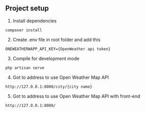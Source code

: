 ## Project setup
1. Install dependencies
```
composer install
```
2. Create .env file in root folder and add this
```
ONEWEATHERWAPP_API_KEY={OpenWeather api token}
```
3. Compile for development mode
```
php artisan serve
```
4. Got to address to use Open Weather Map API
```
http://127.0.0.1:8000/city/{city name}
```
5. Got to address to use Open Weather Map API with front-end
```
http://127.0.0.1:8000/
```
